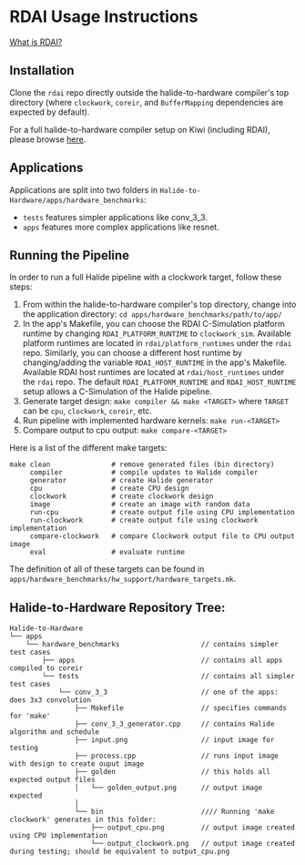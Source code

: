 # RDAI Usage Instructions
[What is RDAI?](https://github.com/thenextged/rdai/blob/master/README.md)

## Installation
Clone the `rdai` repo directly outside the halide-to-hardware compiler's top directory (where `clockwork`, `coreir`, and `BufferMapping` dependencies are expected by default).

For a full halide-to-hardware compiler setup on Kiwi (including RDAI), please browse [here](https://github.com/thenextged/rdai/blob/master/INSTALL.md).

## Applications
Applications are split into two folders in `Halide-to-Hardware/apps/hardware_benchmarks`:
- `tests` features simpler applications like conv_3_3.
- `apps` features more complex applications like resnet.

## Running the Pipeline
In order to run a full Halide pipeline with a clockwork target, follow these steps:
1. From within the halide-to-hardware compiler's top directory, change into the application directory: `cd apps/hardware_benchmarks/path/to/app/`
2. In the app's Makefile, you can choose the RDAI C-Simulation platform runtime by changing `RDAI_PLATFORM_RUNTIME` to `clockwork_sim`. Available platform runtimes are located in `rdai/platform_runtimes` under the `rdai` repo. Similarly, you can choose a different host runtime by changing/adding the variable `RDAI_HOST_RUNTIME` in the app's Makefile. Available RDAI host runtimes are located at `rdai/host_runtimes` under the `rdai` repo. The default `RDAI_PLATFORM_RUNTIME` and `RDAI_HOST_RUNTIME` setup allows a C-Simulation of the Halide pipeline.
3. Generate target design: `make compiler && make <TARGET>` where `TARGET` can be `cpu`, `clockwork`, `coreir`, etc.
4. Run pipeline with implemented hardware kernels: `make run-<TARGET>`
5. Compare output to cpu output: `make compare-<TARGET>`

Here is a list of the different make targets:
<pre><code>make clean               # remove generated files (bin directory)
     compiler            # compile updates to Halide compiler
     generator           # create Halide generator
     cpu                 # create CPU design
     clockwork           # create clockwork design
     image               # create an image with random data
     run-cpu             # create output file using CPU implementation
     run-clockwork       # create output file using clockwork implementation
     compare-clockwork   # compare Clockwork output file to CPU output image
     eval                # evaluate runtime </code></pre>

The definition of all of these targets can be found in `apps/hardware_benchmarks/hw_support/hardware_targets.mk`.

## Halide-to-Hardware Repository Tree:
<pre><code>Halide-to-Hardware
└── apps
    └── hardware_benchmarks                    // contains simpler test cases
        ├── apps                               // contains all apps compiled to coreir
        └── tests                              // contains all simpler test cases
            └── conv_3_3                       // one of the apps: does 3x3 convolution
                ├── Makefile                   // specifies commands for 'make'
                ├── conv_3_3_generator.cpp     // contains Halide algorithm and schedule
                ├── input.png                  // input image for testing
                ├── process.cpp                // runs input image with design to create ouput image
                ├── golden                     // this holds all expected output files
                │   └── golden_output.png      // output image expected
                │
                └── bin                        //// Running 'make clockwork' generates in this folder:
                    ├── output_cpu.png         // output image created using CPU implementation
                    └── output_clockwork.png   // output image created during testing; should be equivalent to output_cpu.png</code></pre>
